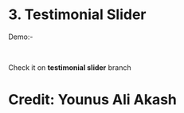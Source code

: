 # 3. Testimonial Slider

<p>Demo:- </p>

</br>
<img src="/src/images/gif-3.gif" alt="">
</br>
<p>Check it on <b>testimonial slider</b> branch</p>

# Credit: Younus Ali Akash
